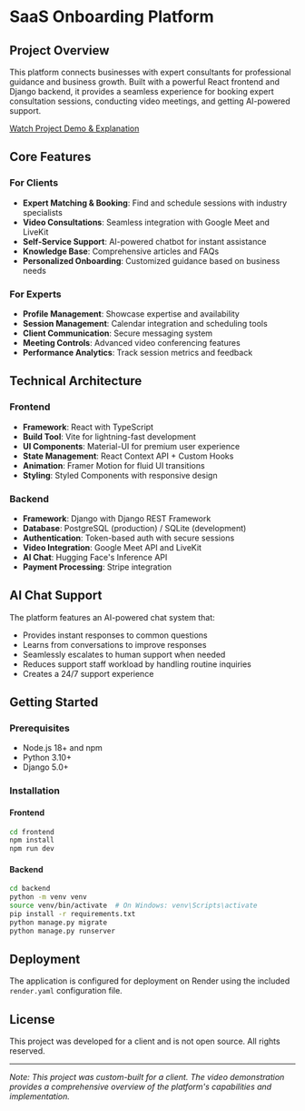 # SaaS Onboarding Platform

## Project Overview

This platform connects businesses with expert consultants for professional guidance and business growth. Built with a powerful React frontend and Django backend, it provides a seamless experience for booking expert consultation sessions, conducting video meetings, and getting AI-powered support.

[Watch Project Demo & Explanation](https://www.youtube.com/watch?v=0IL2us5frsA)

## Core Features

### For Clients
- **Expert Matching & Booking**: Find and schedule sessions with industry specialists
- **Video Consultations**: Seamless integration with Google Meet and LiveKit
- **Self-Service Support**: AI-powered chatbot for instant assistance
- **Knowledge Base**: Comprehensive articles and FAQs
- **Personalized Onboarding**: Customized guidance based on business needs

### For Experts
- **Profile Management**: Showcase expertise and availability
- **Session Management**: Calendar integration and scheduling tools
- **Client Communication**: Secure messaging system
- **Meeting Controls**: Advanced video conferencing features
- **Performance Analytics**: Track session metrics and feedback

## Technical Architecture

### Frontend
- **Framework**: React with TypeScript
- **Build Tool**: Vite for lightning-fast development
- **UI Components**: Material-UI for premium user experience
- **State Management**: React Context API + Custom Hooks
- **Animation**: Framer Motion for fluid UI transitions
- **Styling**: Styled Components with responsive design

### Backend
- **Framework**: Django with Django REST Framework
- **Database**: PostgreSQL (production) / SQLite (development)
- **Authentication**: Token-based auth with secure sessions
- **Video Integration**: Google Meet API and LiveKit
- **AI Chat**: Hugging Face's Inference API
- **Payment Processing**: Stripe integration

## AI Chat Support

The platform features an AI-powered chat system that:
- Provides instant responses to common questions
- Learns from conversations to improve responses
- Seamlessly escalates to human support when needed
- Reduces support staff workload by handling routine inquiries
- Creates a 24/7 support experience

## Getting Started

### Prerequisites
- Node.js 18+ and npm
- Python 3.10+
- Django 5.0+

### Installation

#### Frontend
```bash
cd frontend
npm install
npm run dev
```

#### Backend
```bash
cd backend
python -m venv venv
source venv/bin/activate  # On Windows: venv\Scripts\activate
pip install -r requirements.txt
python manage.py migrate
python manage.py runserver
```

## Deployment

The application is configured for deployment on Render using the included `render.yaml` configuration file.

## License

This project was developed for a client and is not open source. All rights reserved.

---

*Note: This project was custom-built for a client. The video demonstration provides a comprehensive overview of the platform's capabilities and implementation.*
```
